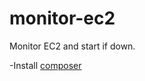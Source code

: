 # monitor-ec2

Monitor EC2 and start if down.

-Install [composer](https://getcomposer.org/download/)
